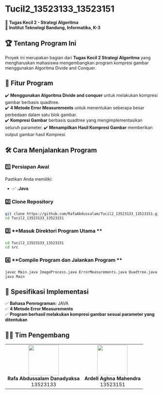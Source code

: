 # Tucil2_13523133_13523151

🎯 **Tugas Kecil 2 - Strategi Algoritma**  
📌 **Institut Teknologi Bandung, Informatika, K-3**  

## 🏆 **Tentang Program Ini**  

Proyek ini merupakan bagian dari **Tugas Kecil 2 Strategi Algoritma** yang mengharuskan mahasiswa mengembangkan program kompresi gambar menggunakan Algoritma Divide and Conquer.  


## 🚀 **Fitur Program**  
✔️ **Menggunakan Algoritma Divide and conquer** untuk melakukan kompresi gambar berbasis quadtree.  
✔️ **4 Metode Error Measurements** untuk menentukan seberapa besar perbedaan dalam satu blok gambar.  
✔️ **Kompresi Gambar** berbasis quadtree yang mengimplementasikan seluruh parameter. 
✔️ **Menampilkan Hasil Kompresi Gambar** memberikan output gambar hasil Kompresi. 


## 🛠 **Cara Menjalankan Program**  

### 1️⃣ **Persiapan Awal**  
Pastikan Anda memiliki: 

- ✅ **.Java**

### 2️⃣ **Clone Repository**  
```sh
git clone https://github.com/RafaAbdussalam/Tucil2_13523133_13523151.git
cd Tucil2_13523133_13523151
```

### 3️⃣ **Masuk Direktori Program Utama **  
```sh
cd Tucil2_13523133_13523151
cd src
```

### 4️⃣ **Compile Program dan Jalankan Program **  
```sh
javac Main.java ImageProcess.java ErrorMeasurements.java Quadtree.java QuadtreeNode.java
java Main
```


## 📌 **Spesifikasi Implementasi**  
✅ **Bahasa Pemrograman:** JAVA  
✅ **4 Metode Error Measurements**  
✅ **Program berhasil melakukan kompresi gambar sesuai parameter yang ditentukan**  

## 👨‍💻 **Tim Pengembang**  

<p align="center">
  <table>
    <tr align="center">
      <td>
        <img src="https://github.com/RafaAbdussalam.png" width="100" height="100"><br>
        <b>Rafa Abdussalam Danadyaksa</b><br>
        13523133
      </td>
      <td>
        <img src="https://github.com/ArdellAghna.png" width="100" height="100"><br>
        <b>Ardell Aghna Mahendra</b><br>
        13523151
      </td>
    </tr>
  </table>
</p>

